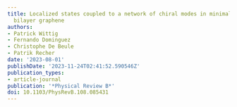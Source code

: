 ```yaml
---
title: Localized states coupled to a network of chiral modes in minimally twisted
  bilayer graphene
authors:
- Patrick Wittig
- Fernando Dominguez
- Christophe De Beule
- Patrik Recher
date: '2023-08-01'
publishDate: '2023-11-24T02:41:52.590546Z'
publication_types:
- article-journal
publication: '*Physical Review B*'
doi: 10.1103/PhysRevB.108.085431
---
```

